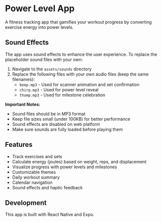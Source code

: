 # Power Level App

A fitness tracking app that gamifies your workout progress by converting exercise energy into power levels.

## Sound Effects

The app uses sound effects to enhance the user experience. To replace the placeholder sound files with your own:

1. Navigate to the `assets/sounds` directory
2. Replace the following files with your own audio files (keep the same filenames):
   - `beep.mp3` - Used for scanner animation and set confirmation
   - `chirp.mp3` - Used for power level reveal
   - `thump.mp3` - Used for milestone celebration

**Important Notes:**
- Sound files should be in MP3 format
- Keep file sizes small (under 100KB) for better performance
- Sound effects are disabled on web platform
- Make sure sounds are fully loaded before playing them

## Features

- Track exercises and sets
- Calculate energy (joules) based on weight, reps, and displacement
- Visualize progress with power levels and milestones
- Customizable themes
- Daily workout summary
- Calendar navigation
- Sound effects and haptic feedback

## Development

This app is built with React Native and Expo.